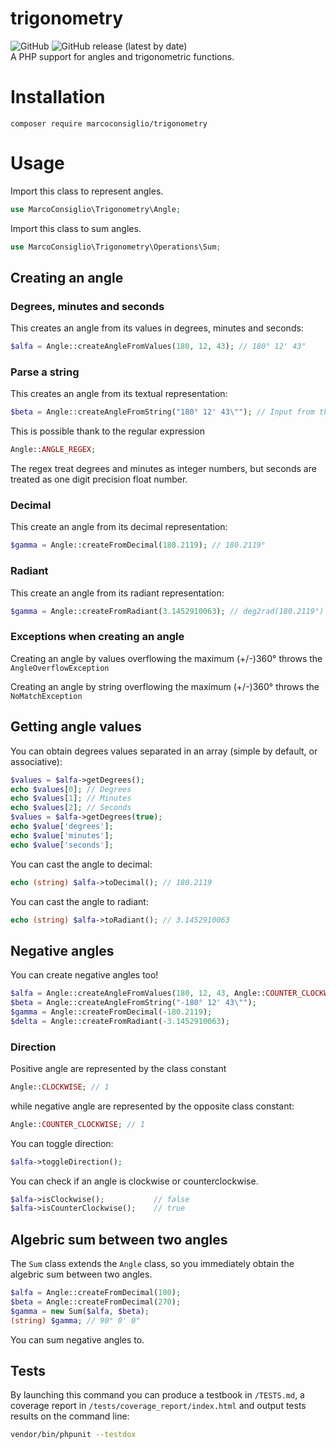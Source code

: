 # trigonometry
<img alt="GitHub" src="https://img.shields.io/github/license/marcoconsiglio/trigonometry">
<img alt="GitHub release (latest by date)" src="https://img.shields.io/github/v/release/marcoconsiglio/trigonometry">
<br>
A PHP support for angles and trigonometric functions.

# Installation
`composer require marcoconsiglio/trigonometry`

# Usage
Import this class to represent angles.
```php
use MarcoConsiglio\Trigonometry\Angle;
```
Import this class to sum angles.
```php
use MarcoConsiglio\Trigonometry\Operations\Sum;
```
## Creating an angle
### Degrees, minutes and seconds
This creates an angle from its values in degrees, minutes and seconds:
```php
$alfa = Angle::createAngleFromValues(180, 12, 43); // 180° 12' 43"
```
### Parse a string
This creates an angle from its textual representation:
```php
$beta = Angle::createAngleFromString("180° 12' 43\""); // Input from the user
```

This is possible thank to the regular expression
```php
Angle::ANGLE_REGEX;
```
The regex treat degrees and minutes as integer numbers, but seconds are treated as one digit precision float number.

### Decimal
This create an angle from its decimal representation:
```php
$gamma = Angle::createFromDecimal(180.2119); // 180.2119°
```
### Radiant
This create an angle from its radiant representation:
```php
$gamma = Angle::createFromRadiant(3.1452910063); // deg2rad(180.2119°)
```

### Exceptions when creating an angle
Creating an angle by values overflowing the maximum (+/-)360° throws the `AngleOverflowException`

Creating an angle by string overflowing the maximum (+/-)360° throws the `NoMatchException`

## Getting angle values
You can obtain degrees values separated in an array (simple by default, or associative):
```php
$values = $alfa->getDegrees();
echo $values[0]; // Degrees
echo $values[1]; // Minutes
echo $values[2]; // Seconds
$values = $alfa->getDegrees(true);
echo $value['degrees'];
echo $value['minutes'];
echo $value['seconds'];
```

You can cast the angle to decimal:
```php
echo (string) $alfa->toDecimal(); // 180.2119
```

You can cast the angle to radiant:
```php
echo (string) $alfa->toRadiant(); // 3.1452910063
```

## Negative angles
You can create negative angles too!
```php
$alfa = Angle::createAngleFromValues(180, 12, 43, Angle::COUNTER_CLOCKWISE);
$beta = Angle::createAngleFromString("-180° 12' 43\"");
$gamma = Angle::createFromDecimal(-180.2119); 
$delta = Angle::createFromRadiant(-3.1452910063);
```
### Direction
Positive angle are represented by the class constant
```php
Angle::CLOCKWISE; // 1
```
while negative angle are represented by the opposite class constant:
```php
Angle::COUNTER_CLOCKWISE; // 1
```
You can toggle direction:
```php
$alfa->toggleDirection();
```
You can check if an angle is clockwise or counterclockwise.
```php
$alfa->isClockwise();           // false
$alfa->isCounterClockwise();    // true
```
## Algebric sum between two angles
The `Sum` class extends the `Angle` class, so you immediately obtain the algebric sum
between two angles.
```php
$alfa = Angle::createFromDecimal(180);
$beta = Angle::createFromDecimal(270);
$gamma = new Sum($alfa, $beta);
(string) $gamma; // 90° 0' 0"
```
You can sum negative angles to.

## Tests
By launching this command you can produce a testbook in `/TESTS.md`, a coverage report in `/tests/coverage_report/index.html` and output tests results on the command line:
```bash
vendor/bin/phpunit --testdox
```